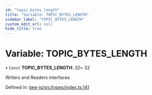 ```yaml
---
id: "topic_bytes_length"
title: "Variable: TOPIC_BYTES_LENGTH"
sidebar_label: "TOPIC_BYTES_LENGTH"
custom_edit_url: null
hide_title: true
---
```


# Variable: TOPIC\_BYTES\_LENGTH

• `Const` **TOPIC\_BYTES\_LENGTH**: *32*= 32

Writers and Readers interfaces

Defined in: [bee-js/src/types/index.ts:141](https://github.com/ethersphere/bee-js/blob/7260ee1/src/types/index.ts#L141)

